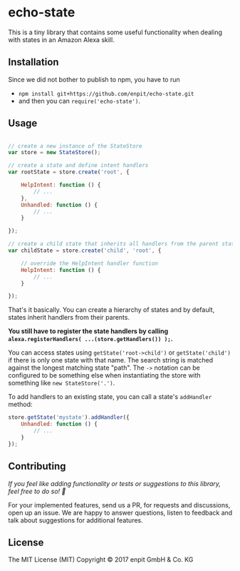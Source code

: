 # echo-state

This is a tiny library that contains some useful functionality when dealing with states in an Amazon Alexa skill.

## Installation

Since we did not bother to publish to npm, you have to run 

- `npm install git+https://github.com/enpit/echo-state.git`
- and then you can `require('echo-state')`.

## Usage

```javascript

// create a new instance of the StateStore
var store = new StateStore();

// create a state and define intent handlers
var rootState = store.create('root', {

	HelpIntent: function () {
		// ...
	},
	Unhandled: function () {
		// ...
	}

});

// create a child state that inherits all handlers from the parent state
var childState = store.create('child', 'root', {

	// override the HelpIntent handler function
	HelpIntent: function () {
		// ...
	}

});
```

That's it basically. You can create a hierarchy of states and by default, states inherit handlers from their parents.

**You still have to register the state handlers by calling `alexa.registerHandlers( ...(store.getHandlers()) );`.**

You can access states using `getState('root->child')` or `getState('child')` if there is only one state with that name. The search string is matched against the longest matching state "path". The `->` notation can be configured to be something else when instantiating the store with something like `new StateStore('.')`.

To add handlers to an existing state, you can call a state's `addHandler` method:

```javascript
store.getState('mystate').addHandler({
	Unhandled: function () {
		// ...
	}
});
```

## Contributing

*If you feel like adding functionality or tests or suggestions to this library, feel free to do so! 🙂*

For your implemented features, send us a PR, for requests and discussions, open up an issue. We are happy to answer questions, listen to feedback and talk about suggestions for additional features.

## License

The MIT License (MIT)
Copyright © 2017 enpit GmbH & Co. KG
